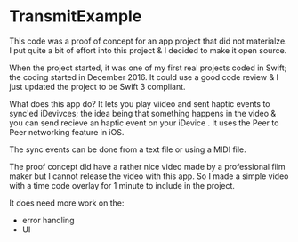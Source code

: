 # TransmitExample

This code was a proof of concept for an app project that did not materialze.  I put quite a bit of effort into this project & I decided to make it open source.

When the project started, it was one of my first real projects coded in Swift; the coding started in December 2016.  It could use a good code review & I just updated the project to be Swift 3 compliant.

What does this app do?  It lets you play viideo and sent haptic events to sync'ed iDevivces; the idea being that something happens in the video & you can send recieve an haptic event on your iDevice
.  It uses the Peer to Peer networking feature in iOS.

The sync events can be done from a text file or using a MIDI file.

The proof concept did have a rather nice video made by a professional film maker but I cannot release the video with this app.  So I made a simple video with a time code overlay for 1 minute to include in the project.

It does need more work on the:

* error handling
* UI

